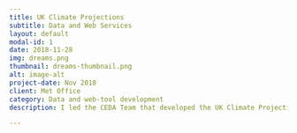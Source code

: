 ```yaml
---
title: UK Climate Projections
subtitle: Data and Web Services
layout: default
modal-id: 1
date: 2018-11-28
img: dreams.png
thumbnail: dreams-thumbnail.png
alt: image-alt
project-date: Nov 2018
client: Met Office
category: Data and web-tool development
description: I led the CEDA Team that developed the UK Climate Projections User Interface and associated data services. This involved a bespoke web-tool developed using Pyramid (Python) and a backend API and processing system built on an OGC Web Processing Service and Slurm cluster. I led the design and automated catlaoguing for a multi-terabyte archive of next-generation climate projections. The service currently supports over 8,000 registered users 

---
```


